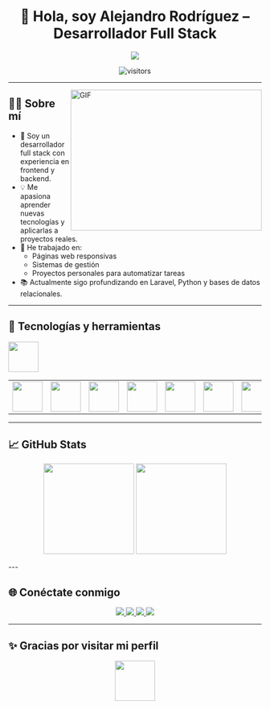 <h1 align="center"> 👋 Hola, soy Alejandro Rodríguez – Desarrollador Full Stack </h1>

<p align="center">
  <a href="https://github.com/Alejandro11r">
    <img src="https://readme-typing-svg.herokuapp.com/?lines=Full+Stack+Developer;JavaScript,+Java,+Laravel,+Python,+PHP,+MySQL;Apasionado+por+crear+y+aprender+continuamente;&font=Fira+Code&center=true&width=800&height=45&color=58a6ff&vCenter=true&size=22">
  </a>
</p>

<p align="center">
  <img src="https://visitor-badge.laobi.icu/badge?page_id=Alejandro11r.Alejandro11r" alt="visitors" />
</p>

---

<img align="right" alt="GIF" src="https://media.giphy.com/media/qgQUggAC3Pfv687qPC/giphy.gif" width="380px" height="280px" />

## 🧑‍💻 Sobre mí

- 💼 Soy un desarrollador full stack con experiencia en frontend y backend.
- 💡 Me apasiona aprender nuevas tecnologías y aplicarlas a proyectos reales.
- 🔧 He trabajado en:
  - Páginas web responsivas
  - Sistemas de gestión
  - Proyectos personales para automatizar tareas
- 📚 Actualmente sigo profundizando en Laravel, Python y bases de datos relacionales.

---

## 🚀 Tecnologías y herramientas

<table>
  <tr>
    <td><img src="https://cdn.iconscout.com/icon/free/png-256/javascript-1-225993.png" width="60" /></td>
    <td><img src="https://cdn.iconscout.com/icon/free/png-256/java-59-1174952.png" width="60" /></td>
    <td><img src="https://cdn.iconscout.com/icon/free/png-256/laravel-3-1175147.png" width="60" /></td>
    <td><img src="https://cdn.iconscout.com/icon/free/png-256/php-2752101-2284918.png" width="60" /></td>
    <td><img src="https://cdn.iconscout.com/icon/free/png-256/mysql-3521596-2945040.png" width="60" /></td>
    <td><img src="https://cdn.iconscout.com/icon/free/png-256/html5-40-1175193.png" width="60" /></td>
    <td><img src="https://cdn.iconscout.com/icon/free/png-256/css3-11-1175239.png" width="60" /></td>
    <td><img src="https://img.shields.io/badge/Linux-FCC624?style=for-the-badge&logo=linux&logoColor=black" /></td>
    <td><img src="https://img.shields.io/badge/git-%23F05033.svg?style=for-the-badge&logo=git&logoColor=white" /></td>
    <td></td><img src="https://cdn.iconscout.com/icon/free/png-256/python-2-226051.png" width="60"/></td>
  </tr>
</table>


---

## 📈 GitHub Stats

<p align="center">
  <img height="180em" src="https://github-readme-stats.vercel.app/api?username=Alejandro11r&show_icons=true&theme=tokyonight&count_private=true" />
  <img height="180em" src="https://github-readme-stats.vercel.app/api/top-langs/?username=Alejandro11r&layout=compact&theme=tokyonight&langs_count=8" />
</p>
---

## 🌐 Conéctate conmigo

<p align="center">
  <a href="https://github.com/Alejandro11r" target="_blank">
    <img src="https://img.icons8.com/doodle/40/github--v1.png" />
  </a>
  <a href="https://www.instagram.com/alejo_________7?igsh=ejJlb3ZhN3dmb3l1" target="_blank">
    <img src="https://img.icons8.com/doodle/40/instagram-new--v2.png" />
  </a>
  <a href="https://www.facebook.com/share/1785WAcWsu/" target="_blank">
    <img src="https://img.icons8.com/doodle/40/facebook-new.png" />
  </a>
  <a href="www.linkedin.com/in/hugo-rodriguez-08b59b323" target="_blank">
    <img src="https://img.icons8.com/doodle/40/linkedin--v2.png" />
  </a>
</p>

---

## ✨ Gracias por visitar mi perfil

<p align="center">
  <img src="https://media.giphy.com/media/iY8CRBdQXODJSCERIr/giphy.gif" width="80" height="80">
</p>
